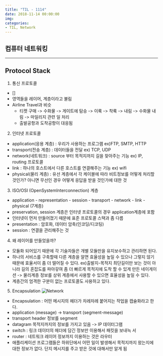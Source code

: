 ```yaml
---
title: "TIL - 1114"
date: 2018-11-14 00:00:00
img:
categories:
- TIL, Network
---
```


## 컴퓨터 네트워킹

----

## Protocol Stack

1. 통신 프로토콜
- []
- 영역들을 레이어, 계층이라고 불림
- Airline Travel과 비슷
  - 티켓 구매 -> 수화물 -> 게이트에 탐승 -> 이륙 -> 착륙 -> 내림 -> 수화물 내림 -> 마일리지 관련 일 처리
  - 출발공항과 도착공항이 대응됨

2. 인터넷 프로토콜
- application(응용 계층) : 우리가 사용하는 프로그램 ex)FTP, SMTP, HTTP
- transport(전송 계층) : 데이터들을 전달 ex) TCP, UDP
- network(네트워크) : source 부터 목적지까지 길을 찾아주는 기능 ex) IP, routing 프로토콜
- link : 하나의 호스트에서 다른 호스트를 연결해주는 기능 ex) wifi
- physical(물리 계층) : 유선 계층에서 각 케이블에 따라 비트정보를 어떻게 처리할 것인가? 아니면 무선인 경우 어떻게 응답을 받을 것인가에 대한 것

3. ISO/OSI (OpenSystemInterconnection) 계층
- application - representation - session - transport - network - link - physical (7계층)
- preservation, session 계층은 인터넷 프로토콜의 경우 application계층에 포함
- 인터넷이 먼저 만들어졌기 때문에 표준 프로토콜 스택과 좀 다름
- presentation : 암호화, 데이터 암축(인코딩/디코팅)
- session : 연결을 관리해주는 것

4. 왜 레이어를 만들었을까?
- 모듈화 되어있기 때문에 각 기술자들은 개별 모듈만을 유지보수하고 관리하면 된다.
- 하나의 서비스를 구축할때 다른 계층을 알면 효율성을 높일 수 있으나 그렇지 않기 때문에 효율서이 좀 더 떨어질 수 있다.
ex)출발지-목적지 최단길이만 보는 것이 아니라 길의 혼잡도를 파아갛여 좀 더 빠르게 목적지에 도착 할 수 있게 만든 네이게이션 -> 물리계층 정보를 상위 계층에서 사용할 수 있으면 효율성을 높일 수 있다.
- 계층간의 엄격한 구분이 없는 프로토콜도 사용하고 있다.

5. Encapsulation
![Network](...../Picture/nw_1114_1.png)
- Encapsulation : 어떤 메시지의 헤더가 차레차례 붙어지는 작업을 캡슐화라고 한다.
- application (message) -> transport (segment-message)
- transport header 정보를 segment
- datagram 목적지까지의 정보를 가지고 있음 -> IP 데이터그램
- switch : 링크 데이터의 헤더에 담긴 정보만 이용해서 패킷을 보내늑 서
- router : 네트워크 레이어 정보까지 이용하는 것은 라우터
- 애플리케이션 프로그램들은 하위단에서 어떤 일이 발생해서 목적지까지 왔는지에 대한 정보가 없다.
단지 메시지를 주고 받은 것에 대해서만 알게 됨
